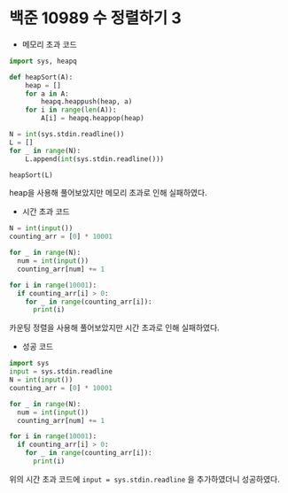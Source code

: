 # 백준 10989 수 정렬하기 3

* 메모리 초과 코드
``` python
import sys, heapq

def heapSort(A):
    heap = []
    for a in A:
        heapq.heappush(heap, a)
    for i in range(len(A)):
        A[i] = heapq.heappop(heap)

N = int(sys.stdin.readline())
L = []
for _ in range(N):
    L.append(int(sys.stdin.readline()))

heapSort(L)
```
heap을 사용해 풀어보았지만 메모리 초과로 인해 실패하였다. 

* 시간 초과 코드
```python
N = int(input())
counting_arr = [0] * 10001

for _ in range(N):
  num = int(input())
  counting_arr[num] += 1

for i in range(10001):
  if counting_arr[i] > 0:
    for _ in range(counting_arr[i]):
      print(i)
```
카운팅 정렬을 사용해 풀어보았지만 시간 초과로 인해 실패하였다.

* 성공 코드
```python
import sys
input = sys.stdin.readline
N = int(input())
counting_arr = [0] * 10001

for _ in range(N):
  num = int(input())
  counting_arr[num] += 1

for i in range(10001):
  if counting_arr[i] > 0:
    for _ in range(counting_arr[i]):
      print(i)
```
위의 시간 초과 코드에 `input = sys.stdin.readline` 을 추가하였더니 성공하였다.

